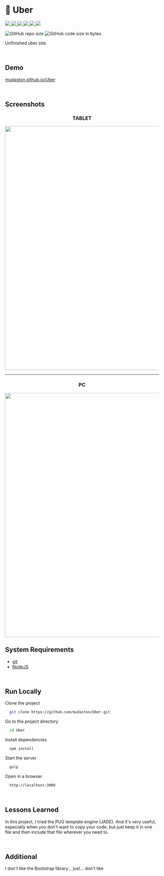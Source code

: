 # :taxi: Uber

<div>

<a href="https://gulpjs.com/" target="_blank">
<img src="https://img.shields.io/badge/gulp-4.0.2-CF4647?style=for-the-badge&logo=gulp">
</a>

<a href="https://sass-lang.com/" target="_blank">
<img src="https://img.shields.io/badge/sass-4.1.0-CC6699?style=for-the-badge&logo=Sass">
</a>

<a href="https://www.npmjs.com/package/autoprefixer" target="_blank">
<img src="https://img.shields.io/badge/Autoprefixer-7.0.1-DD3735?style=for-the-badge&logo=Autoprefixer">
</a>

<a href="https://browsersync.io/" target="_blank">
<img src="https://img.shields.io/badge/browser%20sync-2.26.13-ACEBB8?style=for-the-badge">
</a>

<a href="https://www.npmjs.com/package/gulp-clean-css" target="_blank">
<img src="https://img.shields.io/badge/clean%20css-4.3.0-F1CCAF?style=for-the-badge">
</a>

<a href="https://www.npmjs.com/package/pug" target="_blank">
<img src="https://img.shields.io/badge/PUG(JADE)-2.3.0-A86454?style=for-the-badge&logo=Pug">
</a>

</div>

<p>

![GitHub repo size](https://img.shields.io/github/repo-size/mudaston/Uber?style=for-the-badge)
![GitHub code size in bytes](https://img.shields.io/github/languages/code-size/mudaston/Uber?style=for-the-badge)

</p>

Unfinished uber site.

<br/>

## Demo

[mudaston.github.io/Uber](https://mudaston.github.io/Uber/)

<br/>

## Screenshots

</p>

<h3 align="center">TABLET</h3>

<p align="center">
<img src="https://user-images.githubusercontent.com/64277973/195982904-e6284b24-310b-4bda-a167-35ca91199356.png"
     width="800"
/>
</p>

___

<h3 align="center">PC</h3>

<p align="center">
<img src="https://user-images.githubusercontent.com/64277973/195982905-a1fb8e28-64cd-4db2-bf8d-3341d491cc79.png"
     width="800"
/>
</p>

## System Requirements

- [git](https://git-scm.com/)
- [NodeJS](https://nodejs.org/en/)

<br/>

## Run Locally

Clone the project

```bash
  git clone https://github.com/mudaston/Uber.git
```

Go to the project directory

```bash
  cd Uber
```

Install dependencies

```bash
  npm install
```

Start the server

```bash
  gulp
```

Open in a browser

```bash
  http://localhost:3000
```

<br/>

## Lessons Learned

In this project, I tried the PUG template engine (JADE).
And it's very useful, especially when you don't want to copy your code, but just keep it in one file and then include that file wherever you need to.


<br/>

## Additional

I don't like the Bootstrap library... just... don't like
